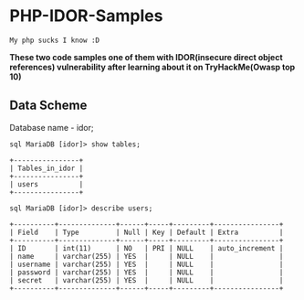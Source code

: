 # PHP-IDOR-Samples

``
My php sucks I know :D
``

**These two code samples one of them with IDOR(insecure direct object references) vulnerability after learning about it on TryHackMe(Owasp top 10)**

## Data Scheme

Database name - idor;

``sql
MariaDB [idor]> show tables;
``

```
+----------------+
| Tables_in_idor |
+----------------+
| users          |
+----------------+
```


``sql
MariaDB [idor]> describe users;
``

```
+----------+--------------+------+-----+---------+----------------+
| Field    | Type         | Null | Key | Default | Extra          |
+----------+--------------+------+-----+---------+----------------+
| ID       | int(11)      | NO   | PRI | NULL    | auto_increment |
| name     | varchar(255) | YES  |     | NULL    |                |
| username | varchar(255) | YES  |     | NULL    |                |
| password | varchar(255) | YES  |     | NULL    |                |
| secret   | varchar(255) | YES  |     | NULL    |                |
+----------+--------------+------+-----+---------+----------------+

```
